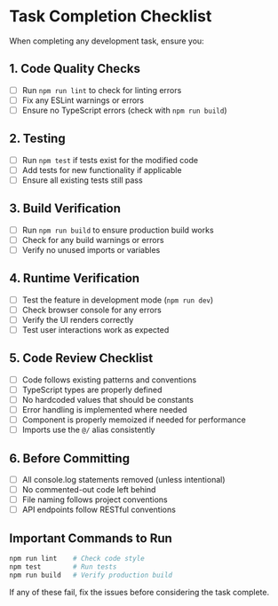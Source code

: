 # Task Completion Checklist

When completing any development task, ensure you:

## 1. Code Quality Checks
- [ ] Run `npm run lint` to check for linting errors
- [ ] Fix any ESLint warnings or errors
- [ ] Ensure no TypeScript errors (check with `npm run build`)

## 2. Testing
- [ ] Run `npm test` if tests exist for the modified code
- [ ] Add tests for new functionality if applicable
- [ ] Ensure all existing tests still pass

## 3. Build Verification
- [ ] Run `npm run build` to ensure production build works
- [ ] Check for any build warnings or errors
- [ ] Verify no unused imports or variables

## 4. Runtime Verification
- [ ] Test the feature in development mode (`npm run dev`)
- [ ] Check browser console for any errors
- [ ] Verify the UI renders correctly
- [ ] Test user interactions work as expected

## 5. Code Review Checklist
- [ ] Code follows existing patterns and conventions
- [ ] TypeScript types are properly defined
- [ ] No hardcoded values that should be constants
- [ ] Error handling is implemented where needed
- [ ] Component is properly memoized if needed for performance
- [ ] Imports use the `@/` alias consistently

## 6. Before Committing
- [ ] All console.log statements removed (unless intentional)
- [ ] No commented-out code left behind
- [ ] File naming follows project conventions
- [ ] API endpoints follow RESTful conventions

## Important Commands to Run
```bash
npm run lint    # Check code style
npm test        # Run tests
npm run build   # Verify production build
```

If any of these fail, fix the issues before considering the task complete.